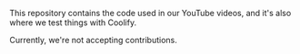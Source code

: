 This repository contains the code used in our YouTube videos, and it's also where we test things with Coolify.

Currently, we're not accepting contributions.